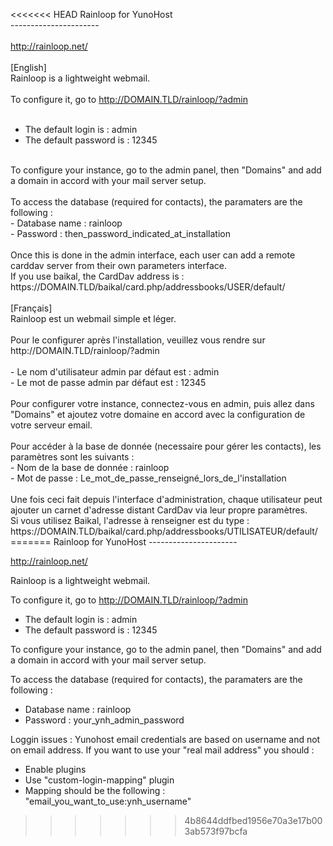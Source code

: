 <<<<<<< HEAD
Rainloop for YunoHost<br>
----------------------<br>
<br>
http://rainloop.net/<br>
<br>
[English]<br>
Rainloop is a lightweight webmail.<br>
<br>
To configure it, go to http://DOMAIN.TLD/rainloop/?admin<br>
<br>
- The default login is : admin<br>
- The default password is : 12345<br>
<br>
To configure your instance, go to the admin panel, then "Domains" and add a domain in accord with your mail server setup.<br>
<br>
To access the database (required for contacts), the paramaters are the following :<br>
- Database name : rainloop<br>
- Password : then_password_indicated_at_installation<br>
<br>
Once this is done in the admin interface, each user can add a remote carddav server from their own parameters interface.<br>
If you use baikal, the CardDav address is :<br>
https://DOMAIN.TLD/baikal/card.php/addressbooks/USER/default/
<br>
<br>
[Français]<br>
Rainloop est un webmail simple et léger.<br>
<br>
Pour le configurer après l'installation, veuillez vous rendre sur http://DOMAIN.TLD/rainloop/?admin<br>
<br>
- Le nom d'utilisateur admin par défaut est : admin<br>
- Le mot de passe admin par défaut est : 12345<br>
<br>
Pour configurer votre instance, connectez-vous en admin, puis allez dans "Domains" et ajoutez votre domaine en accord avec la configuration de votre serveur email.<br>
<br>
Pour accéder à la base de donnée (necessaire pour gérer les contacts), les paramètres sont les suivants :<br>
- Nom de la base de donnée : rainloop<br>
- Mot de passe : Le_mot_de_passe_renseigné_lors_de_l'installation<br>
<br>
Une fois ceci fait depuis l'interface d'administration, chaque utilisateur peut ajouter un carnet d'adresse distant CardDav via leur propre paramètres.<br>
Si vous utilisez Baikal, l'adresse à renseigner est du type :<br>
https://DOMAIN.TLD/baikal/card.php/addressbooks/UTILISATEUR/default/<br>
=======
Rainloop for YunoHost
----------------------

http://rainloop.net/

Rainloop is a lightweight webmail.

To configure it, go to http://DOMAIN.TLD/rainloop/?admin

- The default login is : admin
- The default password is : 12345

To configure your instance, go to the admin panel, then "Domains" and add a domain in accord with your mail server setup.

To access the database (required for contacts), the paramaters are the following :
- Database name : rainloop
- Password : your_ynh_admin_password


Loggin issues :
Yunohost email credentials are based on username and not on email address. If you want to use your "real mail address" you should :
- Enable plugins
- Use "custom-login-mapping" plugin
- Mapping should be the following : "email_you_want_to_use:ynh_username"
>>>>>>> 4b8644ddfbed1956e70a3e17b003ab573f97bcfa

